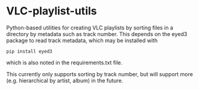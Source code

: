 # VLC-playlist-utils

Python-based utilities for creating VLC playlists by sorting files in a directory by metadata such as track number. This depends on the eyed3 package to read track metadata, which may be installed with
```
pip install eyed3
```
which is also noted in the requirements.txt file.

This currently only supports sorting by track number, but will support more (e.g. hierarchical by artist, album) in the future.
